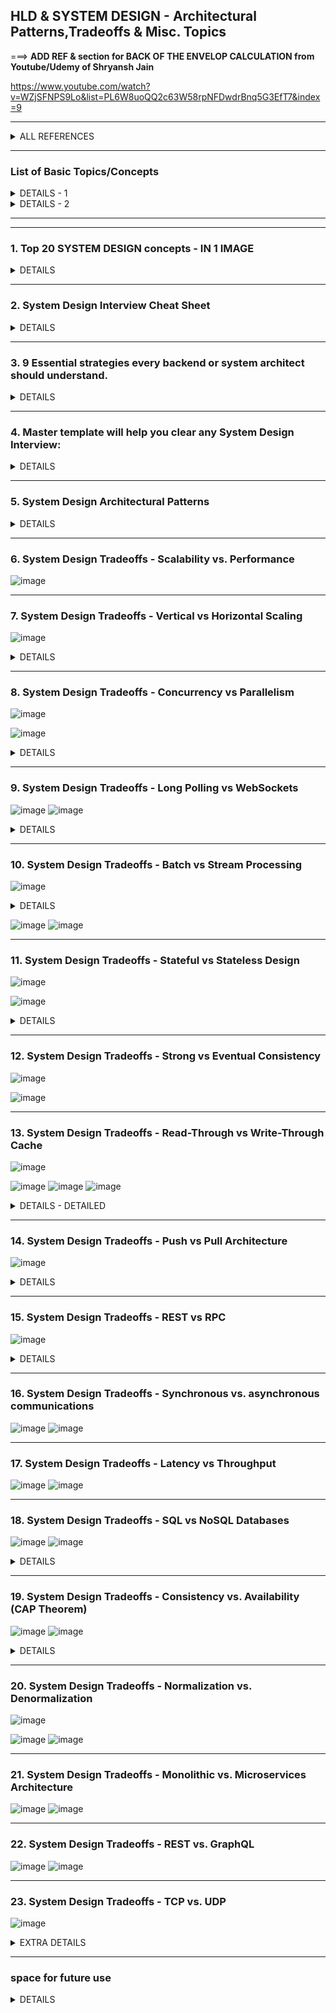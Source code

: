 ## HLD & SYSTEM DESIGN - Architectural Patterns,Tradeoffs & Misc. Topics

===>  **ADD REF & section for BACK OF THE ENVELOP CALCULATION from Youtube/Udemy of Shryansh Jain**

https://www.youtube.com/watch?v=WZjSFNPS9Lo&list=PL6W8uoQQ2c63W58rpNFDwdrBnq5G3EfT7&index=9

---------------------------------------------
<details>
  <summary> ALL REFERENCES </summary>
  
| REF | |
| - | - |
| 1 | - 	https://github.com/ashishps1/awesome-system-design-resources </br> -	 [YouTube - System Design was HARD until I Learned these 30 Concepts](https://www.youtube.com/watch?v=s9Qh9fWeOAk) </br> -	 [YouTube - How I Mastered System Design Interviews](https://www.youtube.com/watch?v=l3X1t3kpmwY) |
| 2 | [YouTube - How to Learn System Design as Beginner for Interviews](https://www.youtube.com/watch?v=SsPSJvH2mew) | 
| 3 | 6 Hours - MY UDEMY -[The Complete Guide to Becoming a Software Architect](https://www.udemy.com/course/the-complete-guide-to-becoming-a-software-architect/l) |
| 4 | TODO - 5.5 Hrs - LUX UDEMY (Basics + Case Studies) - [Pragmatic System Design](https://luxoft.udemy.com/course/pragmatic-system-design) |
| 5 | TODO - 8 Hrs - LUX UDEMY (Case studies) - [System Design Interview Guide for Software Architecture](https://luxoft.udemy.com/course/system-design-a-comprehensive-guide) |
| 6 | ToDo - 5 Hrs - Lux UDEMY (Interview prep + mock) - [Mastering the System Design Interview](https://luxoft.udemy.com/course/system-design-interview-prep) | 
|   |  ![image](https://github.com/user-attachments/assets/f8f4dce9-53dc-4d4c-8258-22cd2a819509)  |
| 7 | VERY LENGTHY => https://github.com/donnemartin/system-design-primer?tab=readme-ov-file#system-design-topics-start-here | 
  
</details>


---------------------------------------------
### List of Basic Topics/Concepts

<details>
  <summary> DETAILS - 1  </summary>

## 📌 System Design Key Concepts
- [Scalability](https://blog.algomaster.io/p/scalability)
- [Availability](https://blog.algomaster.io/p/system-design-what-is-availability)
- [CAP Theorem](https://blog.algomaster.io/p/cap-theorem-explained)
- [ACID Transactions](https://blog.algomaster.io/p/what-are-acid-transactions-in-databases)
- [Consistent Hashing](https://blog.algomaster.io/p/consistent-hashing-explained)
- [Rate Limiting](https://blog.algomaster.io/p/rate-limiting-algorithms-explained-with-code)
- [SPOF](https://blog.algomaster.io/p/system-design-how-to-avoid-single-point-of-failures)
- [Fault Tolerance](https://www.cockroachlabs.com/blog/what-is-fault-tolerance/)
- [Consensus Algorithms](https://medium.com/@sourabhatta1819/consensus-in-distributed-system-ac79f8ba2b8c)
- [Gossip Protocol](http://highscalability.com/blog/2023/7/16/gossip-protocol-explained.html)
- [Service Discovery](https://blog.algomaster.io/p/service-discovery-in-distributed-systems)
- [API Design](https://abdulrwahab.medium.com/api-architecture-best-practices-for-designing-rest-apis-bf907025f5f)
- [Disaster Recovery](https://cloud.google.com/learn/what-is-disaster-recovery)
- [Distributed Tracing](https://www.dynatrace.com/news/blog/what-is-distributed-tracing/)

## 🛠️ System Design Building Blocks
- [APIs](https://blog.algomaster.io/p/whats-an-api)
- [Content Delivery Network (CDN)](https://blog.algomaster.io/p/content-delivery-networks)
- [Proxy vs Reverse Proxy](https://blog.algomaster.io/p/proxy-vs-reverse-proxy-explained)
- [Domain Name System (DNS)](https://www.cloudflare.com/learning/dns/what-is-dns/)
- [Caching](https://blog.algomaster.io/p/4d7d6f8a-6803-4c7b-85ca-864c87c2cbf2)
- [Caching Strategies](https://blog.algomaster.io/p/top-5-caching-strategies-explained)
- [Distributed Caching](https://blog.algomaster.io/p/distributed-caching)
- [API Gateway](https://blog.algomaster.io/p/what-is-an-api-gateway)
- [Load Balancing](https://blog.algomaster.io/p/load-balancing-algorithms-explained-with-code)
- [Databases Types](https://blog.algomaster.io/p/15-types-of-databases)
- [SQL vs NoSQL](https://blog.algomaster.io/p/sql-vs-nosql-7-key-differences)
- [Database Indexes](https://blog.algomaster.io/p/a-detailed-guide-on-database-indexes)
- [Consistency Patterns](https://systemdesign.one/consistency-patterns/)
- [HeartBeats](https://blog.algomaster.io/p/heartbeats-in-distributed-systems)
- [Circuit Breaker](https://medium.com/geekculture/design-patterns-for-microservices-circuit-breaker-pattern-276249ffab33)
- [Idempotency](https://blog.algomaster.io/p/idempotency-in-distributed-systems)
- [Database Scaling](https://blog.algomaster.io/p/system-design-how-to-scale-a-database)
- [Data Replication](https://redis.com/blog/what-is-data-replication/)
- [Data Redundancy](https://blog.algomaster.io/p/489440f1-9c80-4241-9ec8-de156964c3b9)
- [Database Sharding](https://blog.algomaster.io/p/what-is-database-sharding)
- [Database Architectures](https://www.mongodb.com/developer/products/mongodb/active-active-application-architectures/)
- [Failover](https://www.druva.com/glossary/what-is-a-failover-definition-and-related-faqs)
- [Bloom Filters](https://blog.algomaster.io/p/bloom-filters)
- [Message Queues](https://blog.algomaster.io/p/message-queues)
- [WebSockets](https://blog.algomaster.io/p/websockets)
- [Checksums](https://blog.algomaster.io/p/what-are-checksums)
- [Microservices Guidelines](https://newsletter.systemdesign.one/p/netflix-microservices) 
- [Distributed Locking](https://martin.kleppmann.com/2016/02/08/how-to-do-distributed-locking.html)

## ⚖️ System Design Tradeoffs
- [Top 15 Tradeoffs](https://blog.algomaster.io/p/system-design-top-15-trade-offs)
- [Vertical vs Horizontal Scaling](https://blog.algomaster.io/p/system-design-vertical-vs-horizontal-scaling)
- [Concurrency vs Parallelism](https://blog.algomaster.io/p/concurrency-vs-parallelism)
- [Long Polling vs WebSockets](https://blog.algomaster.io/p/long-polling-vs-websockets)
- [Batch vs Stream Processing](https://blog.algomaster.io/p/batch-processing-vs-stream-processing)
- [Stateful vs Stateless Design](https://blog.algomaster.io/p/741dff8e-10ea-413e-8dd2-be57434917d2)
- [Strong vs Eventual Consistency](https://blog.algomaster.io/p/7d9da525-fe25-4e16-94e8-8056e7c57934)
- [Read-Through vs Write-Through Cache](https://blog.algomaster.io/p/59cae60d-9717-4e20-a59e-759e370db4e5)
- [Push vs Pull Architecture](https://blog.algomaster.io/p/af5fe2fe-9a4f-4708-af43-184945a243af)
- [REST vs RPC](https://blog.algomaster.io/p/106604fb-b746-41de-88fb-60e932b2ff68)
- [Synchronous vs. asynchronous communications](https://blog.algomaster.io/p/aec1cebf-6060-45a7-8e00-47364ca70761)
- [Latency vs Throughput](https://aws.amazon.com/compare/the-difference-between-throughput-and-latency/)

## 🖇️ System Design Architectural Patterns
- [Client-Server Architecture](https://blog.algomaster.io/p/4585cf8e-30a4-4295-936f-308a25cb716c)
- [Microservices Architecture](https://medium.com/hashmapinc/the-what-why-and-how-of-a-microservices-architecture-4179579423a9)
- [Serverless Architecture](https://blog.algomaster.io/p/2edeb23b-cfa5-4b24-845e-3f6f7a39d162)
- [Event-Driven Architecture](https://www.confluent.io/learn/event-driven-architecture/)
- [Peer-to-Peer (P2P) Architecture](https://www.spiceworks.com/tech/networking/articles/what-is-peer-to-peer/)

</details>


<details>
  <summary> DETAILS - 2 </summary>


REF - https://www.linkedin.com/feed/update/urn:li:activity:7292128537635938306?updateEntityUrn=urn%3Ali%3Afs_updateV2%3A%28urn%3Ali%3Aactivity%3A7292128537635938306%2CFEED_DETAIL%2CEMPTY%2CDEFAULT%2Cfalse%29

𝐒𝐲𝐬𝐭𝐞𝐦 𝐃𝐞𝐬𝐢𝐠𝐧 𝐂𝐨𝐦𝐩𝐨𝐧𝐞𝐧𝐭𝐬

📌 𝐍𝐞𝐭𝐰𝐨𝐫𝐤𝐢𝐧𝐠
DNS - Domain Name System (resolvers, nameservers, records)
Load Balancers - Hardware, software, Layer 4, Layer 7
CDNs - Content Delivery Networks (caching, edge servers)
Proxies - Forward, reverse, transparent, anonymous
VPNs - Virtual Private Networks (tunneling protocols)
Firewalls - Packet filtering, stateful inspection
NAT - Network Address Translation
Gateways - Connect different networks
Routers - Direct traffic between networks

📌 𝐒𝐭𝐨𝐫𝐚𝐠𝐞
Databases - SQL, NoSQL (key-value, document, columnar, graph), NewSQL
Object Storage - Amazon S3, Google Cloud Storage, Azure Blob Storage
Block Storage - Network-attached storage (NAS), storage area networks (SAN)
File Systems - Distributed file systems (HDFS, Ceph), Network File System (NFS)
Caching - Redis, Memcached, Varnish, CDN edge caches

📌 𝐂𝐨𝐦𝐩𝐮𝐭𝐞
Servers - Bare metal, virtual machines (VMs)
Containers - Docker, Kubernetes, container orchestration
Serverless - AWS Lambda, Azure Functions, Google Cloud Functions
FaaS - Function-as-a-Service
PaaS - Platform-as-a-Service

📌 𝐂𝐨𝐦𝐦𝐮𝐧𝐢𝐜𝐚𝐭𝐢𝐨𝐧
APIs - REST, GraphQL, SOAP, gRPC
Message Queues - RabbitMQ, Kafka, ActiveMQ, Amazon SQS
WebSockets - Real-time, full-duplex communication
RPC - Remote Procedure Call, XML-RPC, JSON-RPC
Pub/Sub - Publish-subscribe messaging pattern
Service Mesh - Istio, Linkerd

📌 𝐀𝐫𝐜𝐡𝐢𝐭𝐞𝐜𝐭𝐮𝐫𝐚𝐥 𝐏𝐚𝐭𝐭𝐞𝐫𝐧𝐬
Microservices - Domain-driven design (DDD), service discovery, API gateways
Monolithic - Layered architecture, MVC, MVP
Event-driven - Event sourcing, CQRS
Serverless - FaaS, BaaS (Backend-as-a-Service)

📌 𝐒𝐜𝐚𝐥𝐚𝐛𝐢𝐥𝐢𝐭𝐲 & 𝐑𝐞𝐥𝐢𝐚𝐛𝐢𝐥𝐢𝐭𝐲
Horizontal Scaling - Load balancers, auto-scaling groups
Vertical Scaling - Larger instances, more resources
Replication - Master-slave, master-master
Sharding - Partitioning data across multiple databases
Redundancy - Multiple instances, failover mechanisms
Fault Tolerance - Graceful degradation, circuit breakers
Disaster Recovery - Backups, replication, geo-redundancy

📌 𝐒𝐞𝐜𝐮𝐫𝐢𝐭𝐲
Authentication - Multi-factor authentication (MFA), single sign-on (SSO), OAuth, OpenID Connect
Authorization - Role-based access control (RBAC), Attribute-based access control
Encryption - Symmetric, asymmetric, hashing algorithms
Security Protocols - TLS/SSL, HTTPS, SSH
Web Application Firewalls - Protect against web attacks
Intrusion Detection Systems - Identify malicious activity

📌 𝐎𝐛𝐬𝐞𝐫𝐯𝐚𝐛𝐢𝐥𝐢𝐭𝐲
Monitoring - Prometheus, Grafana, Datadog, New Relic
Logging - ELK Stack (Elasticsearch, Logstash, Kibana), Splunk
Tracing - Distributed tracing (Jaeger, Zipkin)
Metrics - Counters, gauges, histograms, summaries

  
</details>

---------------------------------------------
---------------------------------------------
### 1. Top 20 SYSTEM DESIGN concepts - IN 1 IMAGE

<details>
  <summary>DETAILS</summary>


REF - https://www.linkedin.com/posts/goyalshalini_%F0%9D%97%9C%F0%9D%97%BA%F0%9D%97%AE%F0%9D%97%B4%F0%9D%97%B6%F0%9D%97%BB%F0%9D%97%B2-%F0%9D%97%AC%F0%9D%97%BC%F0%9D%98%82%F0%9D%97%BF%F0%9D%97%B2-%F0%9D%97%98%F0%9D%98%85%F0%9D%97%BD%F0%9D%97%B9%F0%9D%97%AE%F0%9D%97%B6%F0%9D%97%BB-activity-7295328293300408320-Kdhs?utm_source=share&utm_medium=member_desktop&rcm=ACoAAAIh2k0BHRexgcUGG3vfuFnxcH1BNFg9ttU

![image](https://github.com/user-attachments/assets/41c2bdf5-bdaa-4d30-9187-32d8fce1cae7)

![1739309740363](https://github.com/user-attachments/assets/affdeea2-42dc-4dac-80ea-33667d9ed1b9)
  
</details>


---------------------------------------------
### 2. System Design Interview Cheat Sheet

<details>
  <summary>DETAILS</summary>
---------------------------------------------


REF - https://www.linkedin.com/posts/jeanmalaquias_csharp-efcore-dotnet-activity-7312424683457433600-rJzV?utm_source=share&utm_medium=member_desktop&rcm=ACoAAAIh2k0BHRexgcUGG3vfuFnxcH1BNFg9ttU

General Principles

Understand Requirements:
Clarify functional and non-functional requirements.
Ask about user load, data consistency, latency, and availability.

High-Level Architecture:
Break down the system into components (e.g., frontend, backend, database).
Consider using microservices vs. monolithic architecture.

Scalability:
Vertical vs. horizontal scaling.
Load balancing and caching strategies.

Data Storage:
SQL vs. NoSQL databases based on use case.
Understand data modeling and indexing.
APIs:

REST vs. GraphQL; design endpoints considering CRUD operations.
Rate limiting and versioning.

Reliability and Fault Tolerance:
Redundancy, failover strategies, and data backups.
Circuit breakers and retries for failed requests.

Security:
Authentication (OAuth, JWT) and authorization mechanisms.
Data encryption and secure communication (HTTPS).

Monitoring and Logging:
Set up metrics, alerts, and logs for system health.
Use tools like Prometheus, Grafana, ELK stack.

💣 Common System Design Problems

Design a URL Shortener:
Components: API for shortening, database for storing mappings.
Consider collision handling and analytics.
Design a Social Media Feed:

Components: User service, post service, feed generation.
Consider real-time updates and caching strategies.
Design a Chat Application:

Components: WebSocket server for real-time communication, user management.
Handle message delivery guarantees (e.g., at least once).
Design a Ride-Sharing Service:

Components: User location tracking, matching algorithm, payment processing.
Consider scalability and latency in real-time updates.

Design a Video Streaming Service:
Components: Video storage, transcoding, content delivery network (CDN).
Consider adaptive bitrate streaming.

✔️ Useful Tips
Think Aloud: Communicate your thought process clearly.
Use Diagrams: Sketch architectures on a whiteboard or paper to illustrate your ideas.
Iterate on Designs: Start with a simple version and add complexity as needed.
Trade-offs: Discuss the trade-offs for design decisions (e.g., consistency vs. availability).
Practice: Work through common problems with peers or use online platforms for mock interviews.

🔎 Example Questions to Practice
How would you design a system to handle millions of concurrent users?
Describe the architecture of a payment processing system.
How would you design a distributed cache system?
What considerations would you make for a system that requires high availability?

🔦 Conclusion
Keep this cheat sheet handy for quick reference and practice system design problems frequently to become familiar with various architectures and trade-offs. Good luck with your interview preparation!

![1735856005387](https://github.com/user-attachments/assets/879f64f4-26fd-4ceb-ab2e-ca29adab7c43)

</details>

---------------------------------------------
### 3. 9 Essential strategies every backend or system architect should understand.

<DETAILS>
  <summary>DETAILS </summary>
  
REF - https://www.linkedin.com/posts/goyalshalini_9-powerful-systems-for-system-design-mastering-activity-7309823797019201536-687t?utm_source=share&utm_medium=member_desktop&rcm=ACoAAAIh2k0BHRexgcUGG3vfuFnxcH1BNFg9ttU

1. How to Handle Traffic
Use load balancers to distribute user traffic efficiently. Support scaling by routing and health checks across backend servers.

2. How to Store Data
Choose the right database—SQL for consistency, NoSQL for speed. Use in-memory caches and data lakes where needed.

3. How to Scale Systems
Vertical scaling adds power to one machine. Horizontal scaling distributes load across multiple servers for high availability.

4. How to Design APIs
Follow REST principles. Use clean naming, standard HTTP methods, and secure endpoints. Always version your APIs.

5. How to Handle Failures
Apply the circuit breaker pattern to stop cascading issues. Retry on failure and monitor services for resilience.

![1742769704756](https://github.com/user-attachments/assets/f0127b1e-947b-403a-86c6-566def95c8ae)

</details>

---------------------------------------------
### 4. Master template will help you clear any System Design Interview:

<DETAILS>
  <summary> DETAILS </summary>
  
REF - https://www.linkedin.com/feed/update/urn:li:activity:7308467700404563968?updateEntityUrn=urn%3Ali%3Afs_updateV2%3A%28urn%3Ali%3Aactivity%3A7308467700404563968%2CFEED_DETAIL%2CEMPTY%2CDEFAULT%2Cfalse%29

1. Golden Rules.

➥ Read heavy? Use cache
↳ Speed up data retrieval for frequently accessed data.

➥ Write heavy? Use queue
↳ Handle write requests asynchronously to avoid slowdowns.

➥ Need speed? Use cache & CDN
↳ Deliver content blazingly fast to users worldwide.

2. Choosing the Right Tech.

➥ Reliable & structured data? Use SQL Database
↳ Think banking, customer info, etc.

➥ Unstructured data? Use NoSQL database
↳ Perfect for flexible data like social media posts.

➥ Big files & images? Use blob storage
↳ Efficiently store and manage large objects.

➥ User-to-user communication? 
↳ Use WebSockets

3. Scaling & Performance.

➥ Massive SQL database? Shard it
↳ Distribute data across multiple servers for better performance.

➥ High traffic? Use a load balancer
↳ Spread user requests evenly across your servers.

➥ Global reach? Use CDN
↳ Deliver content from servers closest to users for faster loading.

4. Advanced Techniques.

➥ Graph data? Use the graph database
↳ Powerful for analyzing connections and relationships.

➥ Horizontal scaling? Scale it out
↳ Add more servers to handle the increasing load.

➥ Fast queries? Use DB indexing
↳ Improve database search speeds significantly.

5. Bonus Tips.

➥ Break down big jobs
↳ Batch processing makes data handling more efficient.

➥ Prevent overloads
↳ Use rate limiters to stop denial-of-service attacks.

➥ Use API gateway
↳ Manage communication between services.

➥Redundancy is key
↳ Ensure your system keeps running even if parts fail.

---------------------------------------------
#### 80% of concepts and topics frequently asked about system design are based on 20% of these problems. I would recommend having a strong understanding of these if you've got an upcoming interview: 

![image](https://github.com/user-attachments/assets/04450657-e32d-4682-aec9-7a176834b37c)
![image](https://github.com/user-attachments/assets/6732e737-c58c-484f-b296-78c2dde5d1df)
  
</DETAILS>

---------------------------------------------
### 5. System Design Architectural Patterns

<DETAILS>
  <summary> DETAILS </summary>

#### 5.1 Client-Server Architecture
<DETAILS>
  <summary> DETAILS </summary>

  
</DETAILS> 

#### 5.2 Microservices Architecture
<DETAILS>
  <summary> DETAILS </summary>

  
</DETAILS> 

#### 5.3 Serverless Architecture
<DETAILS>
  <summary> DETAILS </summary>

  
</DETAILS> 

#### 5.4 Event-Driven Architecture
<DETAILS>
  <summary> DETAILS </summary>

  
</DETAILS> 

#### 5.5 Peer-to-Peer (P2P) Architecture
<DETAILS>
  <summary> DETAILS </summary>

  
</DETAILS> 

</DETAILS> 

---------------------------------------------
### 6. System Design Tradeoffs - Scalability vs. Performance
![image](https://github.com/user-attachments/assets/73055432-63fd-4464-a3b7-8de0b1f1cfab)

---------------------------------------------
### 7. System Design Tradeoffs - Vertical vs Horizontal Scaling
![image](https://github.com/user-attachments/assets/08f7f380-41ea-4e20-886a-f0d4e39bdded)

<DETAILS>
  <summary> DETAILS </summary>

https://blog.algomaster.io/p/system-design-vertical-vs-horizontal-scaling
</DETAILS> 
 
---------------------------------------------
### 8. System Design Tradeoffs - Concurrency vs Parallelism
![image](https://github.com/user-attachments/assets/78dd2b56-e141-41b8-9371-22d74300fa1c)

![image](https://github.com/user-attachments/assets/915c758e-3308-425f-a4d7-77cac4bc1565)

<DETAILS>
  <summary> DETAILS </summary>

https://blog.algomaster.io/p/concurrency-vs-parallelism
</DETAILS> 

---------------------------------------------
### 9. System Design Tradeoffs - Long Polling vs WebSockets
![image](https://github.com/user-attachments/assets/7fdcabb9-ac93-40b0-a0cf-9944850b19c6)
![image](https://github.com/user-attachments/assets/009f9bd4-68e6-4a1d-b22e-8716cad40087)

<DETAILS>
  <summary> DETAILS </summary>

https://blog.algomaster.io/p/long-polling-vs-websockets
</DETAILS> 

---------------------------------------------
### 10. System Design Tradeoffs - Batch vs Stream Processing
![image](https://github.com/user-attachments/assets/5bd0c198-4174-465d-b5d4-c10aadb4895b)

<DETAILS>
  <summary> DETAILS </summary>
REF - https://blog.algomaster.io/p/batch-processing-vs-stream-processing
  
![image](https://github.com/user-attachments/assets/459aad3f-5fb1-4934-bca0-8dd8f92c23ea)
![image](https://github.com/user-attachments/assets/0904424d-aa93-4803-af9f-426594c06b16)
![image](https://github.com/user-attachments/assets/0d995b49-6c1e-43de-9da5-ee8891040d37)
![image](https://github.com/user-attachments/assets/7f3bf1ad-3514-4f82-a8ee-025b0ef6d581)
![image](https://github.com/user-attachments/assets/ae4fcb0b-167a-4e34-b168-e7c67ee35175)

![image](https://github.com/user-attachments/assets/9e18005b-edd3-4e59-8e39-65e3fbadd408)
![image](https://github.com/user-attachments/assets/7e7e62f8-2051-4bbe-956c-247623865e3c)
![image](https://github.com/user-attachments/assets/e1638c2a-f23b-4299-9c27-6278b5a9f895)
![image](https://github.com/user-attachments/assets/ee80bfa6-c88c-4857-a58d-e92447474dc3)

</DETAILS> 

![image](https://github.com/user-attachments/assets/d486814a-58fe-4d83-b82c-d778547add96)
![image](https://github.com/user-attachments/assets/82a2b7c3-fd76-4731-82f4-299cb1fd7cd4)

---------------------------------------------
### 11. System Design Tradeoffs - Stateful vs Stateless Design
![image](https://github.com/user-attachments/assets/0f4a3aaf-bef1-4c2a-ba96-cde3c30c066d)

![image](https://github.com/user-attachments/assets/59abcbc6-6820-433d-9ab2-ea1f9212f4de)

<DETAILS>
  <summary> DETAILS </summary>
REF - https://blog.algomaster.io/p/741dff8e-10ea-413e-8dd2-be57434917d2
  
![image](https://github.com/user-attachments/assets/dd20391f-70e7-4a39-a2ad-60bb58f3c524)
![image](https://github.com/user-attachments/assets/56fd1582-d944-4a6d-8e45-698a8e07b7af)
![image](https://github.com/user-attachments/assets/49a95082-d753-4687-911b-403e31262879)
![image](https://github.com/user-attachments/assets/3e53d003-f606-41e7-a36e-6b5a8e1e1181)
![image](https://github.com/user-attachments/assets/3037cee0-3969-43fc-bfc1-c1908dd27b2b)
![image](https://github.com/user-attachments/assets/0beb3f56-734f-4d14-a99f-8e91f97a3681)
![image](https://github.com/user-attachments/assets/b0419ea3-cef3-4144-83af-0b01a3b75ce6)
![image](https://github.com/user-attachments/assets/c9aac1a8-6416-40ee-b91a-f06fe8cebc41)
![image](https://github.com/user-attachments/assets/3d08e05f-34ff-4262-a56f-bf25e0ec02e0)
![image](https://github.com/user-attachments/assets/f7da95fd-c5f7-4720-aafa-c30db63fa568)
![image](https://github.com/user-attachments/assets/4f3d8ad8-b046-48f3-9945-f9a63d333b1d)

</DETAILS> 

---------------------------------------------
### 12. System Design Tradeoffs - Strong vs Eventual Consistency
![image](https://github.com/user-attachments/assets/ef2de6f8-db58-42f3-be7f-145964cfd58c)

![image](https://github.com/user-attachments/assets/8f5179b5-b16f-4fba-9a7f-e5a81c73646b)

---------------------------------------------
### 13. System Design Tradeoffs - Read-Through vs Write-Through Cache
![image](https://github.com/user-attachments/assets/20dc49a7-850f-40e3-9705-7514a0b9756e)

![image](https://github.com/user-attachments/assets/c2d6c65a-327d-49d9-ac52-49fcddd364b7)
![image](https://github.com/user-attachments/assets/9c546502-1ec0-4da9-9bf5-9e257206929d)
![image](https://github.com/user-attachments/assets/6148ad8d-33fc-498d-9525-376e63589307)

<DETAILS>
  <summary> DETAILS - DETAILED </summary>
  
REF -  https://blog.algomaster.io/i/142162092/read-through-vs-write-through-cache
       https://blog.algomaster.io/p/741dff8e-10ea-413e-8dd2-be57434917d2 
  
![image](https://github.com/user-attachments/assets/e1720703-c546-4691-b16a-5c2cb054d7aa)
![image](https://github.com/user-attachments/assets/9c71fdd9-a7fa-4923-a863-fc776b8203b8)
![image](https://github.com/user-attachments/assets/742eec87-6f53-4cd5-aa1d-9ea99b5a5d5c)
![image](https://github.com/user-attachments/assets/c3c5e2c2-1f3f-4e97-9755-0c610fbd75fd)
![image](https://github.com/user-attachments/assets/552218c1-8d83-4730-a21e-97fb038edbf6)
![image](https://github.com/user-attachments/assets/e751a02a-84e9-4353-a24b-071f867e7a30)

</DETAILS> 
 
---------------------------------------------
### 14. System Design Tradeoffs - Push vs Pull Architecture
![image](https://github.com/user-attachments/assets/42723fd0-97d9-4874-80d6-98ef0c91df68)

<DETAILS>
  <summary> DETAILS </summary>

![image](https://github.com/user-attachments/assets/c5c0d001-5128-4c31-8750-d5e7d8706c25)
![image](https://github.com/user-attachments/assets/6e73bb58-cb8c-4f03-a2aa-562e0ff804f4)
![image](https://github.com/user-attachments/assets/573603c0-e8fc-479f-a19b-7a51bf2a10c0)
![image](https://github.com/user-attachments/assets/862ab35b-398c-42f8-b3bd-acb78ff3393f)
![image](https://github.com/user-attachments/assets/e0dc4c0f-975f-433d-844a-13f5fb602fc3)

</DETAILS> 
 
---------------------------------------------
### 15. System Design Tradeoffs - REST vs RPC
![image](https://github.com/user-attachments/assets/a11d5723-5abf-4a1b-9da7-07bd556517c7)

<DETAILS>
  <summary> DETAILS </summary>

![image](https://github.com/user-attachments/assets/5e7394cc-1979-4db4-af55-cd40cdc828e9)
![image](https://github.com/user-attachments/assets/4da61735-cec6-4880-ba7c-793a492b230e)
![image](https://github.com/user-attachments/assets/dddf4c2b-48d7-4eee-a07f-76559b6b1f29)
![image](https://github.com/user-attachments/assets/dc6d2412-eb0e-49d9-b9e9-9f0526952a6c)

![image](https://github.com/user-attachments/assets/ea5c5a3d-f9c7-401d-8df2-3252d7f1cdfe)
![image](https://github.com/user-attachments/assets/a1809f4d-e297-45ba-b5d6-ee30e88efcc2)
![image](https://github.com/user-attachments/assets/3002abd3-5c01-41b6-bcda-ee776be9d156)
![image](https://github.com/user-attachments/assets/9a861d5e-e11f-487a-a304-01204e6126b4)

</DETAILS> 

---------------------------------------------
### 16. System Design Tradeoffs - Synchronous vs. asynchronous communications
![image](https://github.com/user-attachments/assets/9e72895a-8e12-4891-a574-e3304e3bd38d)
![image](https://github.com/user-attachments/assets/40b0dc98-ff45-44ee-8dd4-da8a7e0c4dc3)
 
---------------------------------------------
### 17. System Design Tradeoffs - Latency vs Throughput
![image](https://github.com/user-attachments/assets/75cf09dc-2f35-48e1-b9d0-4c6a8eb48fd3)
![image](https://github.com/user-attachments/assets/5507cd1e-5a4d-4653-ae3c-a8c74c610cd3)
 
---------------------------------------------
### 18. System Design Tradeoffs - SQL vs NoSQL Databases
![image](https://github.com/user-attachments/assets/1f718175-4022-4703-9a59-48f953847ae8)
![image](https://github.com/user-attachments/assets/af8130e3-43e1-404b-9c71-c5d5f7245950)

<DETAILS>
  <summary> DETAILS </summary>

![image](https://github.com/user-attachments/assets/5f5b6af1-a8a6-4016-aed2-df6080e2c425)

</DETAILS> 
 
---------------------------------------------
### 19. System Design Tradeoffs - Consistency vs. Availability (CAP Theorem)
![image](https://github.com/user-attachments/assets/3a2203cb-682f-4f4d-bad3-078e1b038234)
![image](https://github.com/user-attachments/assets/4b40299d-8b90-4ab9-8059-69c89b6fbfca)

<DETAILS>
  <summary> DETAILS </summary>

![image](https://github.com/user-attachments/assets/8c94b122-6243-4c9c-b0cb-5f22e95e35aa)

</DETAILS> 

---------------------------------------------
### 20. System Design Tradeoffs - Normalization vs. Denormalization
![image](https://github.com/user-attachments/assets/2ea691ee-4478-4267-b179-c56fdaecef0d)

![image](https://github.com/user-attachments/assets/edd3843c-a388-490f-ae36-b3fd5771f6d6)
![image](https://github.com/user-attachments/assets/7384de09-7285-4298-af55-d110a223b7e5)

---------------------------------------------
### 21. System Design Tradeoffs - Monolithic vs. Microservices Architecture
![image](https://github.com/user-attachments/assets/5a65ef17-e9f6-43d0-8147-e9bb1d950f97)
![image](https://github.com/user-attachments/assets/2dd3c1d1-6442-49a3-ae19-acc3dab5e0c2)
 
---------------------------------------------
### 22. System Design Tradeoffs - REST vs. GraphQL
![image](https://github.com/user-attachments/assets/78cb7603-66b0-4305-a8af-1cc1c9b58f42)
![image](https://github.com/user-attachments/assets/5ec54aa3-5dcc-43ce-87d5-11e859eeb1b8)

---------------------------------------------
### 23. System Design Tradeoffs - TCP vs. UDP

![image](https://github.com/user-attachments/assets/498c0c25-9656-40b5-9c90-ded4b64d85cc)

<DETAILS>
  <summary> EXTRA DETAILS </summary>

![image](https://github.com/user-attachments/assets/cac856b2-4593-4520-a83d-9fdb79f28498)
![image](https://github.com/user-attachments/assets/cfdda2e0-1b52-4e8b-bae3-a63c903587bc)
![image](https://github.com/user-attachments/assets/3874dcc8-3647-4f99-a771-5975512e778d)
![image](https://github.com/user-attachments/assets/2cea644c-e34e-447f-ab3d-06e6fba9f12b)
</DETAILS> 

---------------------------------------------
### space for future use
<DETAILS>
  <summary> DETAILS </summary>

 </DETAILS> 
 
